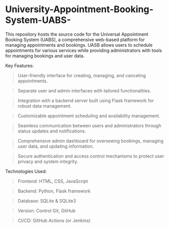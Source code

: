 # University-Appointment-Booking-System-UABS-

This repository hosts the source code for the Universal Appointment Booking System (UABS), a comprehensive web-based platform for managing appointments and bookings. UASB allows users to schedule appointments for various services while providing administrators with tools for managing bookings and user data.

Key Features:
>User-friendly interface for creating, managing, and canceling appointments.

>Separate user and admin interfaces with tailored functionalities.

>Integration with a backend server built using Flask framework for robust data management.

>Customizable appointment scheduling and availability management.

>Seamless communication between users and administrators through status updates and notifications.

>Comprehensive admin dashboard for overseeing bookings, managing user data, and updating information.

>Secure authentication and access control mechanisms to protect user privacy and system integrity.


Technologies Used:
>Frontend: HTML, CSS, JavaScript

>Backend: Python, Flask framework

>Database: SQLite & SQLite3

>Version: Control Git, GitHub

>CI/CD: GitHub Actions (or Jenkins)

